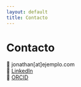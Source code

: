 ```yaml
---
layout: default
title: Contacto
---
```


# Contacto

📧 jonathan[at]ejemplo.com  
🔗 [LinkedIn](https://linkedin.com/in/jonathanolival)  
🔗 [ORCID](https://orcid.org/0000-0000-0000-0000)
